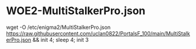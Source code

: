 # WOE2-MultiStalkerPro.json
wget -O /etc/enigma2/MultiStalkerPro.json https://raw.githubusercontent.com/uclan0822/PortalsF_100/main/MultiStalkerPro.json && init 4; sleep 4; init 3
